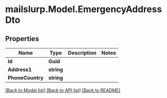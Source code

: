# mailslurp.Model.EmergencyAddressDto

## Properties

Name | Type | Description | Notes
------------ | ------------- | ------------- | -------------
**Id** | **Guid** |  | 
**Address1** | **string** |  | 
**PhoneCountry** | **string** |  | 

[[Back to Model list]](../README#documentation-for-models) [[Back to API list]](../README#documentation-for-api-endpoints) [[Back to README]](../README)

